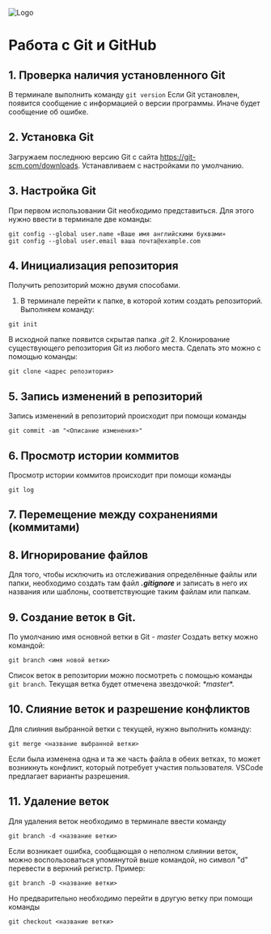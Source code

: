 ![Logo](1200px-Git-logo-black.svg.png)
# Работа с Git и GitHub

## 1. Проверка наличия установленного Git
В терминале выполнить команду `git version`
Если Git установлен, появится сообщение с информацией о версии программы. Иначе будет сообщение об ошибке.

## 2. Установка Git
Загружаем последнюю версию Git с сайта https://git-scm.com/downloads.
Устанавливаем с настройками по умолчанию.

## 3. Настройка Git
При первом использовании Git необходимо представиться. Для этого нужно ввести в терминале две команды:
```
git config --global user.name «Ваше имя английскими буквами»
git config --global user.email ваша почта@example.com
```
## 4. Инициализация репозитория
Получить репозиторий можно двумя способами.
1. В терминале перейти к папке, в которой хотим создать репозиторий. Выполняем команду:
```
git init
```
В исходной папке появится скрытая папка *.git*
2. Клонирование существующего репозитория Git из любого места. Сделать это можно с помощью команды:
```
git clone <адрес репозитория>
```

## 5. Запись изменений в репозиторий
Запись изменений в репозиторий происходит при помощи команды 
```
git commit -am "<Описание изменения>"
```
## 6. Просмотр истории коммитов
Просмотр истории коммитов происходит при помощи команды
```
git log
```
## 7. Перемещение между сохранениями (коммитами)


## 8. Игнорирование файлов
Для того, чтобы исключить из отслеживания определённые файлы или папки, необходимо создать там файл ***.gitignore*** и записать в него их названия или шаблоны, соответствующие таким файлам или папкам.

## 9. Создание веток в Git.
По умолчанию имя основной ветки в Git - *master*
Создать ветку можно командой:
```
git branch <имя новой ветки>
```
Список веток в репозитории можно посмотреть с помощью команды `git branch`.
Текущая ветка будет отмечена звездочкой: *\*master*\*.

## 10. Слияние веток и разрешение конфликтов
Для слияния выбранной ветки с текущей, нужно выполнить команду:
```
git merge <название выбранной ветки>
```
Если была изменена одна и та же часть файла в обеих ветках, то может возникнуть конфликт, который потребует участия пользователя.
VSCode предлагает варианты разрешения.

## 11. Удаление веток
Для удаления веток необходимо в терминале ввести команду 
```
git branch -d <название ветки>
```
Если возникает ошибка, сообщающая о неполном слиянии веток, можно воспользоваться упомянутой выше командой, но символ "d" перевести в верхний регистр. Пример:
```
git branch -D <название ветки>
```
Но предварительно необходимо перейти в другую ветку при помощи команды 
```
git checkout <название ветки>
```